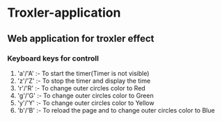 # Troxler-application
## Web application for troxler effect
### Keyboard keys for controll
1. 'a'/'A' :- To start the timer(Timer is not visible)
2. 'z'/'Z' :- To stop the timer and display the time
3. 'r'/'R' :- To change outer circles color to Red
4. 'g'/'G' :- To change outer circles color to Green
5. 'y'/'Y' :- To change outer circles color to Yellow
6. 'b'/'B' :- To reload the page and to change outer circles color to Blue

